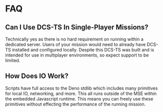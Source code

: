 # FAQ

## Can I Use DCS-TS In Single-Player Missions?

Technically yes as there is no hard requirement on running within a dedicated
server. Users of your mission would need to already have DCS-TS installed and
configured locally. Despite this DCS-TS was built and is intended for use in
multiplayer environments, so expect support to be limited.

## How Does IO Work?

Scripts have full access to the Deno stdlib which includes many primitives for
local IO, networking, and more. This all runs outside of the MSE within the
embedded Javascript runtime. This means you can freely use these primitives
without effecting the performance of the running mission.
